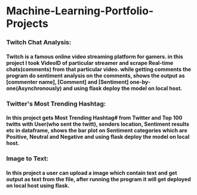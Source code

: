 # Machine-Learning-Portfolio-Projects
### Twitch Chat Analysis:
#### Twitch is a famous online video streaming platform for gamers. in this project I took VideoID of particular streamer and scrape Real-time chats(comments) from that particular video. while getting comments the program do sentiment analysis on the comments, shows the output as [commenter name], [Comment] and [Sentiment] one-by-one(Asynchronously) and using flask deploy the model on local host.
### Twitter's Most Trending Hashtag:
#### In this project gets Most Trending Hashtag# from Twitter and Top 100 twitts with User(who sent the twitt), senders location, Sentiment results etc in dataframe, shows the bar plot on Sentiment categories which are Positive, Neutral and Negative and using flask deploy the model on local host.
### Image to Text:
#### In this project a user can upload a image which contain text and get output as text from the file, after running the program it will get deployed on local host using flask.
